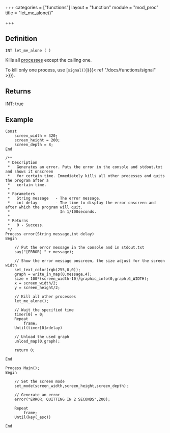 +++
categories = ["functions"]
layout = "function"
module = "mod_proc"
title = "let_me_alone()"

+++

## Definition

    INT let_me_alone ( )

Kills all [processes](#) except the calling one.

To kill only one process, use [`signal()`]({{< ref "/docs/functions/signal" >}}).

## Returns

INT: true

## Example

```
Const
    screen_width = 320;
    screen_height = 200;
    screen_depth = 8;
End

/**
 * Description
 *   Generates an error. Puts the error in the console and stdout.txt and shows it onscreen
 *   for certain time. Immediately kills all other processes and quits the program after a
 *   certain time.
 *
 * Parameters
 *   String message   - The error message.
 *   int delay        - The time to display the error onscreen and after which the program will quit.
 *                      In 1/100seconds.
 *
 * Returns
 *   0 - Success.
 */
Process error(String message,int delay)
Begin

    // Put the error message in the console and in stdout.txt
    say("[ERROR] " + message);

    // Show the error message onscreen, the size adjust for the screen width
    set_text_color(rgb(255,0,0));
    graph = write_in_map(0,message,4);
    size = 100*(screen_width-10)/graphic_info(0,graph,G_WIDTH);
    x = screen_width/2;
    y = screen_height/2;

    // Kill all other processes
    let_me_alone();

    // Wait the specified time
    timer[0] = 0;
    Repeat
        frame;
    Until(timer[0]>delay)

    // Unload the used graph
    unload_map(0,graph);

    return 0;

End

Process Main();
Begin

    // Set the screen mode
    set_mode(screen_width,screen_height,screen_depth);

    // Generate an error
    error("ERROR, QUITTING IN 2 SECONDS",200);

    Repeat
        frame;
    Until(key(_esc))

End
```
